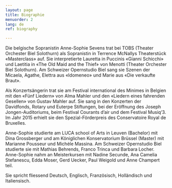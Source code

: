 ```yaml
---
layout: page
title: Biographie
menuorder: 2
lang: de
ref: biography

---
```

Die belgische Sopranistin Anne-Sophie Sevens trat bei TOBS (Theater Orchester Biel Solothurn) als Sopranistin in Terrence McNallys Theaterstück «Masterclass» auf. Sie interpretierte Lauretta in Puccinis «Gianni Schicchi» und Laetitia in «The Old Maid and the Thief» von Menotti (Theater Orchester Biel Solothurn). Am Schweizer Opernstudio Biel sang sie Szenen der Micaela, Agathe, Elettra aus «Idomeneo» und Marie aus «Die verkaufte Braut».

Als Konzertsängerin trat sie am Festival international des Minimes in Belgien mit den «Fünf Liedern» von Alma Mahler und den «Liedern eines fahrenden Gesellen» von Gustav Mahler auf. Sie sang in den Konzerten der Davidfonds, Rotary und Euterpe Stiftungen, bei der Eröffnung des Joseph Jongen-Auditoriums, beim Festival Courants d’air und dem Festival Musiq‘3. Im Jahr 2015 erhielt sie den Spezial-Förderpreis des Conservatoire Royal de Bruxelles.

Anne-Sophie studierte am LUCA school of Arts in Leuven (Bachelor) mit Dina Grossberger und am Königlichen Konservatorium Brüssel (Master) mit Marianne Pousseur und Michèle Massina. Am Schweizer Opernstudio Biel studierte sie mit Mathias Behrends, Franco Trinca und Barbara Locher. Anne-Sophie nahm an Meisterkursen mit Nadine Secunde, Ana Camelia Stefanescu, Edda Moser, Gerd Uecker, Paul Weigold und Anne Champert teil.

Sie spricht fliessend Deutsch, Englisch, Französisch, Holländisch und Italiensisch.

